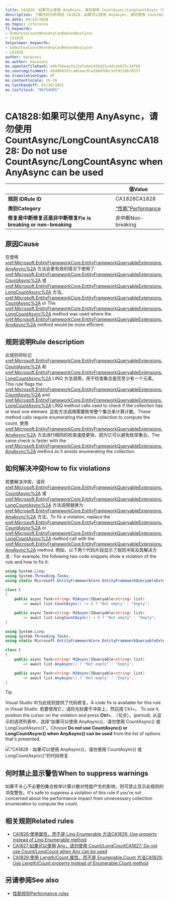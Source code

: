 ```yaml
---
title: CA1828：如果可以使用 AnyAsync，请勿使用 CountAsync/LongCountAsync（代码分析）
description: 了解代码分析规则 CA1828：如果可以使用 AnyAsync，请勿使用 CountAsync/LongCountAsync
ms.date: 04/24/2020
ms.topic: reference
f1_keywords:
- DoNotUseCountWhenAnyCanBeUsedAnalyzer
- CA1828
helpviewer_keywords:
- DoNotUseCountWhenAnyCanBeUsedAnalyzer
- CA1828
author: mavasani
ms.author: mavasani
ms.openlocfilehash: e4bf66eae3222efabe142bd25c4dcae625c34fb6
ms.sourcegitcommit: 05d0087dfca85aac9ca2960f86c5efd218bf833f
ms.translationtype: HT
ms.contentlocale: zh-CN
ms.lasthandoff: 03/30/2021
ms.locfileid: "99754805"
---
```

# <a name="ca1828-do-not-use-countasynclongcountasync-when-anyasync-can-be-used"></a><span data-ttu-id="c6fa4-103">CA1828:如果可以使用 AnyAsync，请勿使用 CountAsync/LongCountAsync</span><span class="sxs-lookup"><span data-stu-id="c6fa4-103">CA1828: Do not use CountAsync/LongCountAsync when AnyAsync can be used</span></span>

| | <span data-ttu-id="c6fa4-104">值</span><span class="sxs-lookup"><span data-stu-id="c6fa4-104">Value</span></span> |
|-|-|
| <span data-ttu-id="c6fa4-105">**规则 ID**</span><span class="sxs-lookup"><span data-stu-id="c6fa4-105">**Rule ID**</span></span> |<span data-ttu-id="c6fa4-106">CA1828</span><span class="sxs-lookup"><span data-stu-id="c6fa4-106">CA1828</span></span>|
| <span data-ttu-id="c6fa4-107">**类别**</span><span class="sxs-lookup"><span data-stu-id="c6fa4-107">**Category**</span></span> |[<span data-ttu-id="c6fa4-108">“性能”</span><span class="sxs-lookup"><span data-stu-id="c6fa4-108">Performance</span></span>](performance-warnings.md)|
| <span data-ttu-id="c6fa4-109">**修复是中断修复还是非中断修复**</span><span class="sxs-lookup"><span data-stu-id="c6fa4-109">**Fix is breaking or non-breaking**</span></span> |<span data-ttu-id="c6fa4-110">非中断</span><span class="sxs-lookup"><span data-stu-id="c6fa4-110">Non-breaking</span></span>|

## <a name="cause"></a><span data-ttu-id="c6fa4-111">原因</span><span class="sxs-lookup"><span data-stu-id="c6fa4-111">Cause</span></span>

<span data-ttu-id="c6fa4-112">在使用 <xref:Microsoft.EntityFrameworkCore.EntityFrameworkQueryableExtensions.AnyAsync%2A> 方法会更有效的情况下使用了 <xref:Microsoft.EntityFrameworkCore.EntityFrameworkQueryableExtensions.CountAsync%2A> 或 <xref:Microsoft.EntityFrameworkCore.EntityFrameworkQueryableExtensions.LongCountAsync%2A> 方法。</span><span class="sxs-lookup"><span data-stu-id="c6fa4-112"><xref:Microsoft.EntityFrameworkCore.EntityFrameworkQueryableExtensions.CountAsync%2A> or The <xref:Microsoft.EntityFrameworkCore.EntityFrameworkQueryableExtensions.LongCountAsync%2A> method was used where the <xref:Microsoft.EntityFrameworkCore.EntityFrameworkQueryableExtensions.AnyAsync%2A> method would be more efficient.</span></span>

## <a name="rule-description"></a><span data-ttu-id="c6fa4-113">规则说明</span><span class="sxs-lookup"><span data-stu-id="c6fa4-113">Rule description</span></span>

<span data-ttu-id="c6fa4-114">此规则将标记 <xref:Microsoft.EntityFrameworkCore.EntityFrameworkQueryableExtensions.CountAsync%2A> 和 <xref:Microsoft.EntityFrameworkCore.EntityFrameworkQueryableExtensions.LongCountAsync%2A> LINQ 方法调用，用于检查集合是否至少有一个元素。</span><span class="sxs-lookup"><span data-stu-id="c6fa4-114">This rule flags the <xref:Microsoft.EntityFrameworkCore.EntityFrameworkQueryableExtensions.CountAsync%2A> and <xref:Microsoft.EntityFrameworkCore.EntityFrameworkQueryableExtensions.LongCountAsync%2A> LINQ method calls used to check if the collection has at least one element.</span></span> <span data-ttu-id="c6fa4-115">这些方法调用需要枚举整个集合来计算计数。</span><span class="sxs-lookup"><span data-stu-id="c6fa4-115">These method calls require enumerating the entire collection to compute the count.</span></span> <span data-ttu-id="c6fa4-116">使用 <xref:Microsoft.EntityFrameworkCore.EntityFrameworkQueryableExtensions.AnyAsync%2A> 方法进行相同的检查速度更快，因为它可以避免枚举集合。</span><span class="sxs-lookup"><span data-stu-id="c6fa4-116">The same check is faster with the <xref:Microsoft.EntityFrameworkCore.EntityFrameworkQueryableExtensions.AnyAsync%2A> method as it avoids enumerating the collection.</span></span>

## <a name="how-to-fix-violations"></a><span data-ttu-id="c6fa4-117">如何解决冲突</span><span class="sxs-lookup"><span data-stu-id="c6fa4-117">How to fix violations</span></span>

<span data-ttu-id="c6fa4-118">若要解决冲突，请将 <xref:Microsoft.EntityFrameworkCore.EntityFrameworkQueryableExtensions.CountAsync%2A> 或 <xref:Microsoft.EntityFrameworkCore.EntityFrameworkQueryableExtensions.LongCountAsync%2A> 方法调用替换为 <xref:Microsoft.EntityFrameworkCore.EntityFrameworkQueryableExtensions.AnyAsync%2A> 方法。</span><span class="sxs-lookup"><span data-stu-id="c6fa4-118">To fix a violation, replace the <xref:Microsoft.EntityFrameworkCore.EntityFrameworkQueryableExtensions.CountAsync%2A> or <xref:Microsoft.EntityFrameworkCore.EntityFrameworkQueryableExtensions.LongCountAsync%2A> method call with the <xref:Microsoft.EntityFrameworkCore.EntityFrameworkQueryableExtensions.AnyAsync%2A> method.</span></span> <span data-ttu-id="c6fa4-119">例如，以下两个代码片段显示了规则冲突及其解决方法：</span><span class="sxs-lookup"><span data-stu-id="c6fa4-119">For example, the following two code snippets show a violation of the rule and how to fix it:</span></span>

```csharp
using System.Linq;
using System.Threading.Tasks;
using static Microsoft.EntityFrameworkCore.EntityFrameworkQueryableExtensions;

class C
{
    public async Task<string> M1Async(IQueryable<string> list)
        => await list.CountAsync() != 0 ? "Not empty" : "Empty";

    public async Task<string> M2Async(IQueryable<string> list)
        => await list.LongCountAsync() > 0 ? "Not empty" : "Empty";
}
```

```csharp
using System.Linq;
using System.Threading.Tasks;
using static Microsoft.EntityFrameworkCore.EntityFrameworkQueryableExtensions;

class C
{
    public async Task<string> M1Async(IQueryable<string> list)
        => await list.AnyAsync() ? "Not empty" : "Empty";

    public async Task<string> M2Async(IQueryable<string> list)
        => await list.AnyAsync() ? "Not empty" : "Empty";
}
```

> [!TIP]
> <span data-ttu-id="c6fa4-120">Visual Studio 中为此规则提供了代码修复。</span><span class="sxs-lookup"><span data-stu-id="c6fa4-120">A code fix is available for this rule in Visual Studio.</span></span> <span data-ttu-id="c6fa4-121">若要使用它，请将光标置于冲突上，然后按 Ctrl+。 </span><span class="sxs-lookup"><span data-stu-id="c6fa4-121">To use it, position the cursor on the violation and press **Ctrl**+**.**</span></span> <span data-ttu-id="c6fa4-122">（句点）。</span><span class="sxs-lookup"><span data-stu-id="c6fa4-122">(period).</span></span> <span data-ttu-id="c6fa4-123">从显示的选项列表中，选择“如果可以使用 AnyAsync()，请勿使用 CountAsync() 或 LongCountAsync()”。</span><span class="sxs-lookup"><span data-stu-id="c6fa4-123">Choose **Do not use CountAsync() or LongCountAsync() when AnyAsync() can be used** from the list of options that's presented.</span></span>
>
> ![“CA1828 - 如果可以使用 AnyAsync()，请勿使用 CountAsync() 或 LongCountAsync()”的代码修复](media/ca1828-codefix.png)

## <a name="when-to-suppress-warnings"></a><span data-ttu-id="c6fa4-125">何时禁止显示警告</span><span class="sxs-lookup"><span data-stu-id="c6fa4-125">When to suppress warnings</span></span>

<span data-ttu-id="c6fa4-126">如果不关心不必要的集合枚举计算计数对性能产生的影响，则可禁止显示此规则的冲突警告。</span><span class="sxs-lookup"><span data-stu-id="c6fa4-126">It's safe to suppress a violation of this rule if you're not concerned about the performance impact from unnecessary collection enumeration to compute the count.</span></span>

## <a name="related-rules"></a><span data-ttu-id="c6fa4-127">相关规则</span><span class="sxs-lookup"><span data-stu-id="c6fa4-127">Related rules</span></span>

- [<span data-ttu-id="c6fa4-128">CA1826:使用属性，而不是 Linq Enumerable 方法</span><span class="sxs-lookup"><span data-stu-id="c6fa4-128">CA1826: Use property instead of Linq Enumerable method</span></span>](ca1826.md)
- [<span data-ttu-id="c6fa4-129">CA1827:如果可以使用 Any，请勿使用 Count/LongCount</span><span class="sxs-lookup"><span data-stu-id="c6fa4-129">CA1827: Do not use Count/LongCount when Any can be used</span></span>](ca1827.md)
- [<span data-ttu-id="c6fa4-130">CA1829:使用 Length/Count 属性，而不是 Enumerable.Count 方法</span><span class="sxs-lookup"><span data-stu-id="c6fa4-130">CA1829: Use Length/Count property instead of Enumerable.Count method</span></span>](ca1829.md)

## <a name="see-also"></a><span data-ttu-id="c6fa4-131">另请参阅</span><span class="sxs-lookup"><span data-stu-id="c6fa4-131">See also</span></span>

- [<span data-ttu-id="c6fa4-132">性能规则</span><span class="sxs-lookup"><span data-stu-id="c6fa4-132">Performance rules</span></span>](performance-warnings.md)
